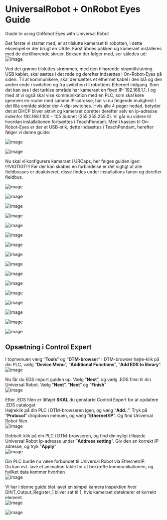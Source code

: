 # UniversalRobot + OnRobot Eyes Guide
Guide to using OnRobot Eyes with Universal Robot

Det første vi starter med, er at tilslutte kameraet til robotten, i dette eksempel er der brugt en UR3e.
Først åbnes pakken og kameraet installeres med de dertilhørende skruer. 
Boksen der følger med, ser således ud:
![image](https://github.com/user-attachments/assets/cb846df7-551e-4473-b04d-34c7a591556b)


Ved det grønne tilsluttes strømmen, med den tilhørende strømtilslutning. 
USB kablet, skal sættes i det røde og derefter indsættes i On-Robot-Eyes på siden.
Til at kommunikere, skal der sættes et ethernet kabel i den blå og den anden ende i switchen og fra switchen til robottens Ethernet indgang. 
Som det kan ses i det turkise område har kameraet en fixed IP: 192.168.1.1. I og med at vi også skal vise kommunikation med en PLC, som skal køre igennem en router med samme IP-adresse, har vi nu følgende mulighed:
I det lilla område sidder der 4 dip-switches. Hvis alle 4 peger nedad, betyder det at DHCP bliver aktivt og kameraet opretter derefter selv en ip-adresse indenfor 192.168.1.100 - 105 
Subnet (255.255.255.0).
Vi går nu videre til hvordan installationen fortsættes i TeachPendant.
Med i kassen til On-Robot-Eyes er der et USB-stik, dette indsættes i TeachPendant, herefter følger vi denne guide:

![image](https://github.com/user-attachments/assets/f8ec2a7e-c669-4a8f-a585-17e948574785)

![image](https://github.com/user-attachments/assets/668dadaf-68bb-4129-bcfa-0c3281eacf21)


Nu skal vi konfigurere kameraet i URCaps, her følges guiden igen:
!!!VIGTIGT!!!  Før der kan skabes en forbindelse er det vigtigt at alle fieldbusses er deaktiveret, disse findes under installations fanen og derefter fieldbus.

![image](https://github.com/user-attachments/assets/302566b3-a10b-40e3-94ce-fe48cdea9d8a)

![image](https://github.com/user-attachments/assets/440441df-35e2-4936-ae09-a533b5f9fc20)


![image](https://github.com/user-attachments/assets/04b3c1e7-4fab-4241-8249-a924a6bedfa2)

![image](https://github.com/user-attachments/assets/180aba95-2dce-4375-b36c-7f45055c75ee)

![image](https://github.com/user-attachments/assets/0b22dcec-f21d-4b76-8976-4e601c9cda3b)

![image](https://github.com/user-attachments/assets/3dd7cd0c-e616-40eb-a7b8-de0bc7ad6a59)

![image](https://github.com/user-attachments/assets/34ecff64-addc-4021-b185-61c6733c56a2)

![image](https://github.com/user-attachments/assets/654d7bef-3ee4-463c-9fa5-f2a55daebe82)

![image](https://github.com/user-attachments/assets/b4a511ab-f006-43f3-a4a4-f5eb61e60d50)

![image](https://github.com/user-attachments/assets/65242ed1-2da3-4cf9-a259-d24913a34cdb)

![image](https://github.com/user-attachments/assets/457054c1-b7f0-44a9-8a0d-9f33ecec14fd)

![image](https://github.com/user-attachments/assets/f539ba7a-582d-4a08-b608-ae35f0c751dd)

![image](https://github.com/user-attachments/assets/28267bd7-e44b-48ed-98a8-3a5e1ce5d605)

![image](https://github.com/user-attachments/assets/cf9596ab-6484-4b31-920b-d175d182355c)

![image](https://github.com/user-attachments/assets/11a32ae5-b6d2-4ac8-825e-3c10a513ed17)

![image](https://github.com/user-attachments/assets/d86da1d6-cb94-479f-b76d-ae1d93a1b38d)

## **Opsætning i Control Expert**
I topmenuen vælg “**Tools**” og “**DTM-browser**”
I DTM-browser højre-klik på din PLC, vælg ”**Device Menu**”, ”**Additional Functions**”, ”**Add EDS to library**”. \
![image](https://github.com/user-attachments/assets/48cec715-8978-4fac-b4c9-6317ef4ec32e) 

Nu får du EDS import guiden op. Vælg ”**Next**”, og vælg .EDS filen til din Universal Robot. Vælg ”**Next**”, ”**Next**” og ”**Finish**”\
![image](https://github.com/user-attachments/assets/b38a5229-3789-43eb-92b6-4b7c6836ac3f) 

Efter .EDS filen er tilføjet **SKAL** du genstarte Control Expert for at opdatere .EDS cataloget \
Højreklik på din PLC i DTM-browseren igen, og vælg ”**Add..**”. Tryk på ”**Protocol**” dropdown menuen, og vælg ”**Ethernet/IP**”. Og find Universal Robot filen \
![image](https://github.com/user-attachments/assets/5020be2d-b150-4faa-8933-77b65b80d9a7) 

Dobbelt-klik på din PLC i DTM-browseren, og find din nyligt tilføjede Universal Robot Ip-adresse under ”**Address setting**”. Giv den en korrekt IP-adresse, og tryk ”**Apply**” \
![image](https://github.com/user-attachments/assets/733460ee-e408-4514-8fe5-26e055a7431b) 

Din PLC burde nu være forbundet til Universal Robot via Ethernet/IP.\
Du kan evt. lave et animation table for at bekræfte kommunikationen, og hvilket data kommer hvorhen\
![image](https://github.com/user-attachments/assets/199bb501-43e1-4e33-9a35-49d09782f627)

Vi har i denne guide blot lavet en simpel kamera inspektion hvor DINT_Output_Register_1 bliver sat til 1, hvis kameraet detekterer et korrekt element.\
![image](https://github.com/user-attachments/assets/e1d93db5-0cea-4447-a2f1-a85f1c41ea0c)

![image](https://github.com/user-attachments/assets/de2909fd-3d3c-4c4f-b819-490717ed00a5)


